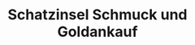 ---
title: "Schatzinsel Schmuck und Goldankauf"
url: /toenisvorst/schatzinsel-schmuck-und-goldankauf/
shop: Schmuck
---